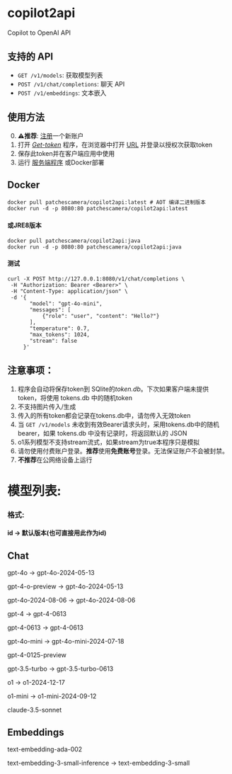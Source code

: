 # copilot2api
Copilot to OpenAI API

## 支持的 API
- `GET /v1/models`: 获取模型列表
- `POST /v1/chat/completions`: 聊天 API
- `POST /v1/embeddings`: 文本嵌入


## 使用方法
0. **⚠推荐**: <a href="https://github.com/signup">注册</a>一个新账户
1. 打开 *<a href="https://github.com/patchescamerababy/copilot2api/releases">Get-token</a>* 程序，在浏览器中打开 <a href="https://github.com/login/device">URL</a> 并登录以授权次获取token
2. 保存此token并在客户端应用中使用
3. 运行 <a href="https://github.com/patchescamerababy/copilot2api/releases/">服务端程序</a> 或Docker部署

## Docker 

    docker pull patchescamera/copilot2api:latest # AOT 编译二进制版本
    docker run -d -p 8080:80 patchescamera/copilot2api:latest
    
#### 或JRE8版本

    docker pull patchescamera/copilot2api:java
    docker run -d -p 8080:80 patchescamera/copilot2api:java

#### 测试
    curl -X POST http://127.0.0.1:8080/v1/chat/completions \
     -H "Authorization: Bearer <Bearer>" \
     -H "Content-Type: application/json" \
     -d '{
           "model": "gpt-4o-mini",
           "messages": [
               {"role": "user", "content": "Hello?"}
           ],
           "temperature": 0.7,
           "max_tokens": 1024,
           "stream": false
         }'
         
## 注意事项：
1. 程序会自动将保存token到 SQlite的*token.db*。下次如果客户端未提供token，将使用 tokens.db 中的随机token
2. 不支持图片传入/生成
3. 传入的所有token都会记录在tokens.db中，请勿传入无效token
4. 当 `GET /v1/models` 未收到有效Bearer请求头时，采用tokens.db中的随机bearer，如果 tokens.db 中没有记录时，将返回默认的 JSON
5. o1系列模型不支持stream流式，如果stream为true本程序只是模拟
6. 请勿使用付费账户登录。**推荐**使用**免费账号**登录。无法保证账户不会被封禁。
7. **不推荐**在公网络设备上运行


# 模型列表:

### 格式:
 
#### id -> 默认版本(也可直接用此作为id)

## Chat
gpt-4o -> gpt-4o-2024-05-13

gpt-4-o-preview -> gpt-4o-2024-05-13

gpt-4o-2024-08-06 -> gpt-4o-2024-08-06

gpt-4 -> gpt-4-0613

gpt-4-0613 -> gpt-4-0613

gpt-4o-mini -> gpt-4o-mini-2024-07-18

gpt-4-0125-preview

gpt-3.5-turbo -> gpt-3.5-turbo-0613

o1 -> o1-2024-12-17

o1-mini -> o1-mini-2024-09-12

claude-3.5-sonnet
## Embeddings

text-embedding-ada-002

text-embedding-3-small-inference -> text-embedding-3-small
